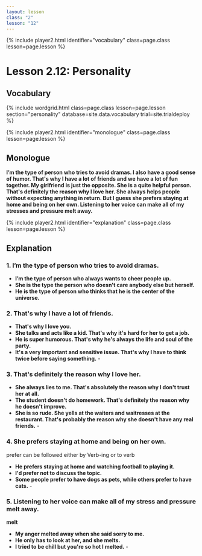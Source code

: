 ```yaml
---
layout: lesson
class: "2"
lesson: "12"	
---
```



{% include player2.html identifier="vocabulary" class=page.class lesson=page.lesson %}
# Lesson 2.12: Personality



## Vocabulary

{% include wordgrid.html 
    class=page.class 
    lesson=page.lesson 
    section="personality"
    database=site.data.vocabulary 
    trial=site.trialdeploy %}



{% include player2.html identifier="monologue" class=page.class lesson=page.lesson %}
## Monologue

**I’m the type of person who tries to avoid dramas. I also have a good sense of humor. That's why I have a lot of friends and we have a lot of fun together. My girlfriend is just the opposite. She is a quite helpful person. That's definitely the reason why I love her. She always helps people without expecting anything in return. But I guess she prefers staying at home and being on her own. Listening to her voice can make all of my stresses and pressure melt away.** 
 
{% include player2.html identifier="explanation" class=page.class lesson=page.lesson %}
## Explanation


### 1. I’m the type of person who tries to avoid dramas. 
- **I’m the type of person who always wants to cheer people up.**
- **She is the type the person who doesn't care anybody else but herself.**
- **He is the type of person who thinks that he is the center of the universe.** 


### 2. That's why I have a lot of friends.
- **That's why I love you.**
- **She talks and acts like a kid. That's why it's hard for her to get a job.**
- **He is super humorous. That's why he's always the life and soul of the party.**
- **It's a very important and sensitive issue. That's why I have to think twice before saying something.** - 


### 3. That's definitely the reason why I love her. 
- **She always lies to me. That's absolutely the reason why I don't trust her at all.**
- **The student doesn't do homework. That's definitely the reason why he doesn't improve.**
- **She is so rude. She yells at the waiters and waitresses at the restaurant. That's probably the reason why she doesn't have any real friends.** - 


### 4. She prefers staying at home and being on her own.
prefer can be followed either by Verb-ing or to verb
- **He prefers staying at home and watching football to playing it.**
- **I'd prefer not to discuss the topic.**
- **Some people prefer to have dogs as pets, while others prefer to have cats.** - 


### 5. Listening to her voice can make all of my stress and pressure melt away. 
**melt**
- **My anger melted away when she said sorry to me.**
- **He only has to look at her, and she melts.**
- **I tried to be chill but you're so hot I melted.** - 




